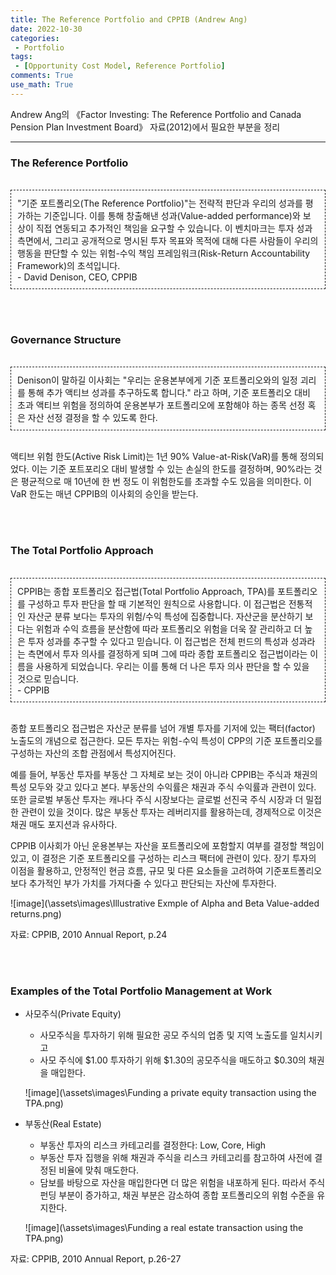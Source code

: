 ```yaml
---
title: The Reference Portfolio and CPPIB (Andrew Ang)
date: 2022-10-30
categories:
 - Portfolio
tags:
 - [Opportunity Cost Model, Reference Portfolio]
comments: True
use_math: True
---
```


Andrew Ang의 《Factor Investing: The Reference Portfolio and Canada Pension Plan Investment Board》 자료(2012)에서 필요한 부분을 정리

***

### The Reference Portfolio

<br>

<div style="border:1px dashed; padding:10px">
    "기준 포트폴리오(The Reference Portfolio)"는 전략적 판단과 우리의 성과를 평가하는 기준입니다. 이를 통해 창출해낸 성과(Value-added performance)와 보상이 직접 연동되고 추가적인 책임을 요구할 수 있습니다. 이 벤치마크는 투자 성과 측면에서, 그리고 공개적으로 명시된 투자 목표와 목적에 대해 다른 사람들이 우리의 행동을 판단할 수 있는 위험-수익 책임 프레임워크(Risk-Return Accountability Framework)의 초석입니다.<br>
- David Denison, CEO, CPPIB
</div>


<br><br>

### Governance Structure

<br>

<div style="border:1px dashed; padding:10px">
Denison이 말하길 이사회는 "우리는 운용본부에게 기준 포트폴리오와의 일정 괴리를 통해 추가 액티브 성과를 추구하도록 합니다." 라고 하며, 기준 포트폴리오 대비 초과 액티브 위험을 정의하여 운용본부가 포트폴리오에 포함해야 하는 종목 선정 혹은 자산 선정 결정을 할 수 있도록 한다.
<br>
</div>

<br>

액티브 위험 한도(Active Risk Limit)는 1년 90% Value-at-Risk(VaR)를 통해 정의되었다. 이는 기준 포트포리오 대비 발생할 수 있는 손실의 한도를 결정하며, 90%라는 것은 평균적으로 매 10년에 한 번 정도 이 위험한도를 초과할 수도 있음을 의미한다. 이 VaR 한도는 매년 CPPIB의 이사회의 승인을 받는다. 

<br><br>

### The Total Portfolio Approach

<br>

<div style="border:1px dashed; padding:10px">
CPPIB는 종합 포트폴리오 접근법(Total Portfolio Approach, TPA)를 포트폴리오를 구성하고 투자 판단을 할 때 기본적인 원칙으로 사용합니다. 이 접근법은 전통적인 자산군 분류 보다는 투자의 위험/수익 특성에 집중합니다. 자산군을 분산하기 보다는 위험과 수익 흐름을 분산함에 따라 포트폴리오 위험을 더욱 잘 관리하고 더 높은 투자 성과를 추구할 수 있다고 믿습니다. 이 접근법은 전체 펀드의 특성과 성과라는 측면에서 투자 의사를 결정하게 되며 그에 따라 종합 포트폴리오 접근법이라는 이름을 사용하게 되었습니다. 우리는 이를 통해 더 나은 투자 의사 판단을 할 수 있을 것으로 믿습니다. <br>
- CPPIB
</div>

<br>

종합 포트폴리오 접근법은 자산군 분류를 넘어 개별 투자를 기저에 있는 팩터(factor) 노출도의 개념으로 접근한다. 모든 투자는 위험-수익 특성이 CPP의 기준 포트폴리오를 구성하는 자산의 조합 관점에서 특성지어진다.

예를 들어, 부동산 투자를 부동산 그 자체로 보는 것이 아니라 CPPIB는 주식과 채권의 특성 모두와 갖고 있다고 본다. 부동산의 수익률은 채권과 주식 수익률과 관련이 있다. 또한 글로벌 부동산 투자는 캐나다 주식 시장보다는 글로벌 선진국 주식 시장과 더 밀접한 관련이 있을 것이다. 많은 부동산 투자는 레버리지를 활용하는데, 경제적으로 이것은 채권 매도 포지션과 유사하다. 

CPPIB 이사회가 아닌 운용본부는 자산을 포트폴리오에 포함할지 여부를 결정할 책임이 있고, 이 결정은 기준 포트폴리오를 구성하는 리스크 팩터에 관련이 있다. 장기 투자의 이점을 활용하고, 안정적인 현금 흐름, 규모 및 다른 요소들을 고려하여 기준포트폴리오 보다 추가적인 부가 가치를 가져다줄 수 있다고 판단되는 자산에 투자한다.

![image](\assets\images\Illustrative Exmple of Alpha and Beta Value-added returns.png)

자료: CPPIB, 2010 Annual Report, p.24

<br>

<br>

### Examples of the Total Portfolio Management at Work

* 사모주식(Private Equity)

  * 사모주식을 투자하기 위해 필요한 공모 주식의 업종 및 지역 노출도를 일치시키고
  * 사모 주식에 \$1.00 투자하기 위해 \$1.30의 공모주식을 매도하고 \$0.30의 채권을 매입한다.

  ![image](\assets\images\Funding a private equity transaction using the TPA.png)

* 부동산(Real Estate)

  * 부동산 투자의 리스크 카테고리를 결정한다: Low, Core, High
  * 부동산 투자 집행을 위해 채권과 주식을 리스크 카테고리를 참고하여 사전에 결정된 비율에 맞춰 매도한다.
  * 담보를 바탕으로 자산을 매입한다면 더 많은 위험을 내포하게 된다. 따라서 주식 펀딩 부분이 증가하고, 채권 부분은 감소하여 종합 포트폴리오의 위험 수준을 유지한다.

  ![image](\assets\images\Funding a real estate transaction using the TPA.png)

자료: CPPIB, 2010 Annual Report, p.26-27
